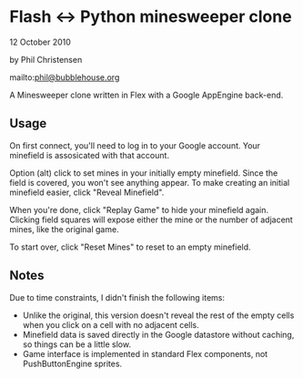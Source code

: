 Flash <-> Python minesweeper clone
==================================

12 October 2010

by Phil Christensen

mailto:phil@bubblehouse.org

A Minesweeper clone written in Flex with a Google AppEngine back-end.

Usage
-----

On first connect, you'll need to log in to your Google account. Your minefield
is assosicated with that account.

Option (alt) click to set mines in your initially empty minefield. Since the
field is covered, you won't see anything appear. To make creating an initial
minefield easier, click "Reveal Minefield".

When you're done, click "Replay Game" to hide your minefield again. Clicking
field squares will expose either the mine or the number of adjacent mines,
like the original game.

To start over, click "Reset Mines" to reset to an empty minefield.

Notes
-----

Due to time constraints, I didn't finish the following items:

* Unlike the original, this version doesn't reveal the rest of the empty cells when you click on a cell with no adjacent cells.
* Minefield data is saved directly in the Google datastore without caching, so things can be a little slow.
* Game interface is implemented in standard Flex components, not PushButtonEngine sprites.